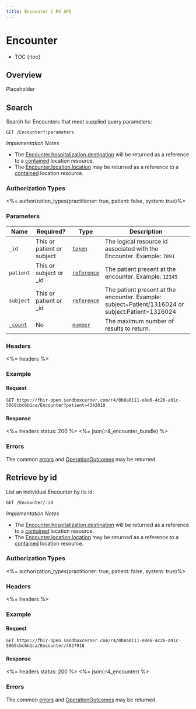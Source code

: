 ```yaml
---
title: Encounter | R4 API
---
```


# Encounter

* TOC
{:toc}

## Overview

Placeholder

## Search

Search for Encounters that meet supplied query parameters:

    GET /Encounter?:parameters

_Implementation Notes_

* The [Encounter.hospitalization.destination] will be returned as a reference to a [contained] location resource.
* The [Encounter.location.location] may be returned as a reference to a [contained] location resource.

### Authorization Types

<%= authorization_types(practitioner: true, patient: false, system: true)%>

### Parameters

 Name       | Required?                  | Type          | Description
------------|----------------------------|---------------|---------------------------------------------------------------------------------------------------
 `_id`      | This or patient or subject | [`token`]     | The logical resource id associated with the Encounter. Example: `7891`
 `patient`  | This or subject or _id     | [`reference`] | The patient present at the encounter. Example: `12345`
 `subject`  | This or patient or _id     | [`reference`] | The patient present at the encounter. Example: subject=Patient/1316024 or subject:Patient=1316024
 [`_count`] | No                         | [`number`]    | The maximum number of results to return.

### Headers

 <%= headers %>

### Example

#### Request

    GET https://fhir-open.sandboxcerner.com/r4/0b8a0111-e8e6-4c26-a91c-5069cbc6b1ca/Encounter?patient=4342010

#### Response

<%= headers status: 200 %>
<%= json(:r4_encounter_bundle) %>

### Errors

The common [errors] and [OperationOutcomes] may be returned.

## Retrieve by id

List an individual Encounter by its id:

    GET /Encounter/:id

_Implementation Notes_

* The [Encounter.hospitalization.destination] will be returned as a reference to a [contained] location resource.
* The [Encounter.location.location] may be returned as a reference to a [contained] location resource.

### Authorization Types

<%= authorization_types(practitioner: true, patient: false, system: true)%>

### Headers

<%= headers %>

### Example

#### Request

    GET https://fhir-open.sandboxcerner.com/r4/0b8a0111-e8e6-4c26-a91c-5069cbc6b1ca/Encounter/4027918

#### Response

<%= headers status: 200 %>
<%= json(:r4_encounter) %>

### Errors

The common [errors] and [OperationOutcomes] may be returned.

[contained]: http://hl7.org/fhir/R4/references.html#contained
[Encounter.hospitalization.destination]: http://hl7.org/fhir/R4/encounter-definitions.html#Encounter.hospitalization.destination
[Encounter.location.location]: http://hl7.org/fhir/R4/encounter-definitions.html#Encounter.location.location
[`reference`]: http://hl7.org/fhir/R4/search.html#reference
[`token`]: http://hl7.org/fhir/R4/search.html#token
[`number`]: http://hl7.org/fhir/R4/search.html#number
[`_count`]: http://hl7.org/fhir/R4/search.html#count
[errors]: ../../#client-errors
[OperationOutcomes]: ../../#operation-outcomes
